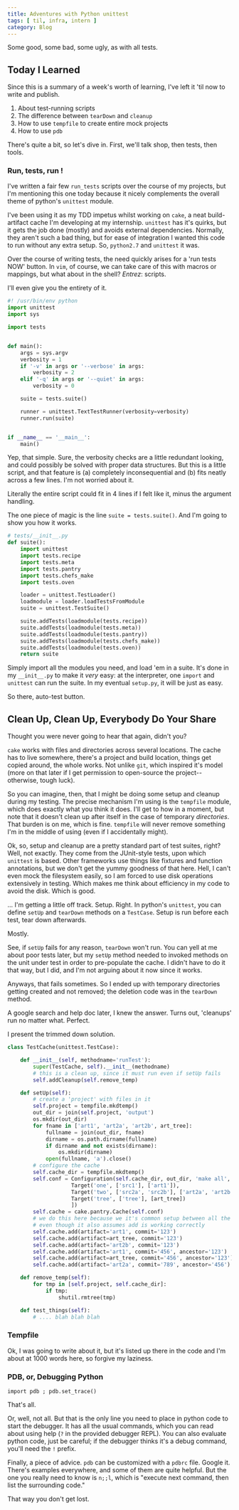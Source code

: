 ```yaml
---
title: Adventures with Python unittest
tags: [ til, infra, intern ]
category: Blog
---
```


Some good, some bad, some ugly, as with all tests.

## Today I Learned

Since this is a summary of a week's worth of learning, I've left it 'til now to
write and publish.

1. About test-running scripts
1. The difference between `tearDown` and `cleanup`
1. How to use `tempfile` to create entire mock projects
1. How to use `pdb`

There's quite a bit, so let's dive in. First, we'll talk shop, then tests, then
tools.

### Run, tests, run !

I've written a fair few `run_tests` scripts over the course of my projects, but
I'm mentioning this one today because it nicely complements the overall theme of
python's `unittest` module.

I've been using it as my TDD impetus whilst working on `cake`, a neat
build-artifact cache I'm developing at my internship. `unittest` has it's
quirks, but it gets the job done (mostly) and avoids external dependencies.
Normally, they aren't such a bad thing, but for ease of integration I wanted
this code to run without any extra setup. So, `python2.7` and `unittest` it was.

Over the course of writing tests, the need quickly arises for a 'run tests
NOW' button. In `vim`, of course, we can take care of this with macros or
mappings, but what about in the shell? _Entrez_: scripts.

I'll even give you the entirety of it.

```python
#! /usr/bin/env python
import unittest
import sys

import tests


def main():
    args = sys.argv
    verbosity = 1
    if '-v' in args or '--verbose' in args:
        verbosity = 2
    elif '-q' in args or '--quiet' in args:
        verbosity = 0

    suite = tests.suite()

    runner = unittest.TextTestRunner(verbosity=verbosity)
    runner.run(suite)


if __name__ == '__main__':
    main()
```

Yep, that simple. Sure, the verbosity checks are a little redundant looking, and
could possibly be solved with proper data structures. But this is a little
script, and that feature is (a) completely inconsequential and (b) fits neatly
across a few lines. I'm not worried about it.

Literally the entire script could fit in 4 lines if I felt like it, minus the
argument handling.

The one piece of magic is the line `suite = tests.suite()`. And I'm going to
show you how it works.

```python
# tests/__init__.py
def suite():
    import unittest
    import tests.recipe
    import tests.meta
    import tests.pantry
    import tests.chefs_make
    import tests.oven

    loader = unittest.TestLoader()
    loadmodule = loader.loadTestsFromModule
    suite = unittest.TestSuite()

    suite.addTests(loadmodule(tests.recipe))
    suite.addTests(loadmodule(tests.meta))
    suite.addTests(loadmodule(tests.pantry))
    suite.addTests(loadmodule(tests.chefs_make))
    suite.addTests(loadmodule(tests.oven))
    return suite
```

Simply import all the modules you need, and load 'em in a suite. It's
done in my `__init__.py` to make it *very* easy: at the interpreter, one
`import` and `unittest` can run the suite. In my eventual `setup.py`, it will be
just as easy.

So there, auto-test button.

## Clean Up, Clean Up, Everybody Do Your Share

Thought you were never going to hear that again, didn't you?

`cake` works with files and directories across several locations. The cache has
to live somewhere, there's a project and build location, things get copied
around, the whole works. Not unlike `git`, which inspired it's model (more on
that later if I get permission to open-source the project--otherwise, tough
luck).

So you can imagine, then, that I might be doing some setup and cleanup during my
testing. The precise mechanism I'm using is the `tempfile` module, which does
exactly what you think it does. I'll get to how in a moment, but note that it
doesn't clean up after itself in the case of temporary _directories_. That
burden is on me, which is fine. `tempfile` will never remove something I'm in
the middle of using (even if I accidentally might).

Ok, so, setup and cleanup are a pretty standard part of test suites, right?
Well, not exactly. They come from the JUnit-style tests, upon which `unittest`
is based. Other frameworks use things like fixtures and function annotations,
but we don't get the yummy goodness of that here. Hell, I can't even mock the
filesystem easily, so I am forced to use disk operations extensively in testing.
Which makes me think about efficiency in my code to avoid the disk. Which is
good.

... I'm getting a little off track. Setup. Right. In python's `unittest`, you
can define `setUp` and `tearDown` methods on a `TestCase`. Setup is run before
each test, tear down afterwards.

Mostly.

See, if `setUp` fails for any reason, `tearDown` won't run. You can yell at me
about poor tests later, but my `setUp` method needed to invoked methods on the
unit under test in order to pre-populate the cache. I didn't have to do it that
way, but I did, and I'm not arguing about it now since it works.

Anyways, that fails sometimes. So I ended up with temporary directories getting
created and not removed; the deletion code was in the `tearDown` method.

A google search and help doc later, I knew the answer. Turns out, 'cleanups' run
no matter what. Perfect.

I present the trimmed down solution.

```python
class TestCache(unittest.TestCase):

    def __init__(self, methodname='runTest'):
        super(TestCache, self).__init__(methodname)
        # this is a clean up, since it must run even if setUp fails
        self.addCleanup(self.remove_temp)

    def setUp(self):
        # create a 'project' with files in it
        self.project = tempfile.mkdtemp()
        out_dir = join(self.project, 'output')
        os.mkdir(out_dir)
        for fname in ['art1', 'art2a', 'art2b', art_tree]:
            fullname = join(out_dir, fname)
            dirname = os.path.dirname(fullname)
            if dirname and not exists(dirname):
                os.mkdir(dirname)
            open(fullname, 'a').close()
        # configure the cache
        self.cache_dir = tempfile.mkdtemp()
        self.conf = Configuration(self.cache_dir, out_dir, 'make all', [
                    Target('one', ['src1'], ['art1']),
                    Target('two', ['src2a', 'src2b'], ['art2a', 'art2b']),
                    Target('tree', ['tree'], [art_tree])
                    ])
        self.cache = cake.pantry.Cache(self.conf)
        # we do this here because we it's common setup between all the tests,
        # even though it also assumes add is working correctly
        self.cache.add(artifact='art1', commit='123')
        self.cache.add(artifact=art_tree, commit='123')
        self.cache.add(artifact='art2b', commit='123')
        self.cache.add(artifact='art1', commit='456', ancestor='123')
        self.cache.add(artifact=art_tree, commit='456', ancestor='123')
        self.cache.add(artifact='art2a', commit='789', ancestor='456')

    def remove_temp(self):
        for tmp in [self.project, self.cache_dir]:
            if tmp:
                shutil.rmtree(tmp)

    def test_things(self):
        # .... blah blah blah
```

### Tempfile

Ok, I was going to write about it, but it's listed up there in the code and I'm
about at 1000 words here, so forgive my laziness.

### PDB, or, Debugging Python

`import pdb ; pdb.set_trace()`

That's all.

Or, well, not all. But that is the only line you need to place in python code to
start the debugger. It has all the usual commands, which you can read about
using help (`?` in the provided debugger REPL). You can also evaluate python
code, just be careful; if the debugger thinks it's a debug command, you'll need
the `!` prefix.

Finally, a piece of advice. `pdb` can be customized with a `pdbrc` file. Google
it. There's examples everywhere, and some of them are quite helpful. But the one
you really need to know is `n;;l`, which is "execute next command, then list the
surrounding code."

That way you don't get lost.
